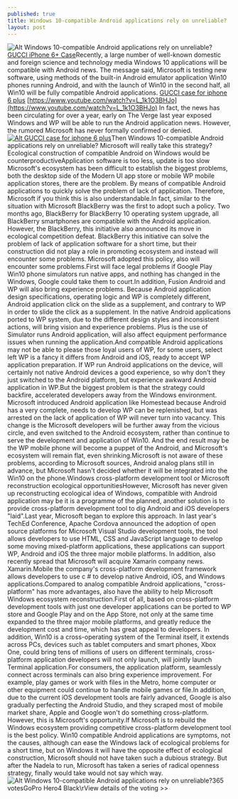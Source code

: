 ```yaml
---
published: true
title: Windows 10-compatible Android applications rely on unreliable?
layout: post
---
```

![Alt Windows 10-compatible Android applications rely on unreliable?](https://c2.staticflickr.com/2/1678/25574079576_ee5855e69f_z.jpg)  [GUCCI iPhone 6+ Case](http://www.theguardian.com/fashion/2016/feb/09/rings-men-jewellery-gender-fashion-gucci)Recently, a large number of well-known domestic and foreign science and technology media Windows 10 applications will be compatible with Android news. The message said, Microsoft is testing new software, using methods of the built-in Android emulator application Win10 phones running Android, and with the launch of Win10 in the second half, all Win10 will be fully compatible Android applications. [GUCCI case for iphone 6 plus](http://www.nixcase.com/gucci-iphone-6-plus-case-cover-with-golden-frame-black-p-10094.html) [https://www.youtube.com/watch?v=L_1k1O3BHJo](https://www.youtube.com/watch?v=L_1k1O3BHJo) In fact, the news has been circulating for over a year, early on The Verge last year exposed Windows and WP will be able to run the Android application news. However, the rumored Microsoft has never formally confirmed or denied.[![Alt GUCCI case for iphone 6 plus](http://www.nixcase.com/images/large/i6plus/gucci_i6case_i6p253_lrg.jpg)](http://www.nixcase.com/gucci-iphone-6-plus-case-cover-with-golden-frame-black-p-10094.html)Then Windows 10-compatible Android applications rely on unreliable? Microsoft will really take this strategy?Ecological construction of compatible Android on Windows would be counterproductiveApplication software is too less, update is too slow Microsoft\'s ecosystem has been difficult to establish the biggest problems, both the desktop side of the Modern UI app store or mobile WP mobile application stores, there are the problem. By means of compatible Android applications to quickly solve the problem of lack of application. Therefore, Microsoft if you think this is also understandable.In fact, similar to the situation with Microsoft BlackBerry was the first to adopt such a policy. Two months ago, BlackBerry for BlackBerry 10 operating system upgrade, all BlackBerry smartphones are compatible with the Android application. However, the BlackBerry, this initiative also announced its move in ecological competition defeat. BlackBerry this initiative can solve the problem of lack of application software for a short time, but their construction did not play a role in promoting ecosystem and instead will encounter some problems. Microsoft adopted this policy, also will encounter some problems.First will face legal problems if Google Play Win10 phone simulators run native apps, and nothing has changed in the Windows, Google could take them to court.In addition, Fusion Android and WP will also bring experience problems. Because Android application design specifications, operating logic and WP is completely different, Android application click on the slide as a supplement, and contrary to WP in order to slide the click as a supplement. In the native Android applications ported to WP system, due to the different design styles and inconsistent actions, will bring vision and experience problems. Plus is the use of Simulator runs Android application, will also affect equipment performance issues when running the application.And compatible Android applications may not be able to please those loyal users of WP, for some users, select left WP is a fancy it differs from Android and iOS, ready to accept WP application preparation. If WP run Android applications on the device, will certainly not native Android devices a good experience, so why don\'t they just switched to the Android platform, but experience awkward Android application in WP.But the biggest problem is that the strategy could backfire, accelerated developers away from the Windows environment. Microsoft introduced Android application like Homestead because Android has a very complete, needs to develop WP can be replenished, but was arrested on the lack of application of WP will never turn into vacancy. This change is the Microsoft developers will be further away from the vicious circle, and even switched to the Android ecosystem, rather than continue to serve the development and application of Win10. And the end result may be the WP mobile phone will become a puppet of the Android, and Microsoft\'s ecosystem will remain flat, even shrinking.Microsoft is not aware of these problems, according to Microsoft sources, Android analog plans still in advance, but Microsoft hasn\'t decided whether it will be integrated into the Win10 on the phone.Windows cross-platform development tool or Microsoft reconstruction ecological opportunitiesHowever, Microsoft has never given up reconstructing ecological idea of Windows, compatible with Android application may be it is a programme of the planned, another solution is to provide cross-platform development tool to dig Android and iOS developers \"laid\".Last year, Microsoft began to explore this approach. In last year\'s TechEd Conference, Apache Cordova announced the adoption of open source platforms for Microsoft Visual Studio development tools, the tool allows developers to use HTML, CSS and JavaScript language to develop some moving mixed-platform applications, these applications can support WP, Android and iOS the three major mobile platforms. In addition, also recently spread that Microsoft will acquire Xamarin company news. Xamarin.Mobile the company\'s cross-platform development framework allows developers to use c # to develop native Android, iOS, and Windows applications.Compared to analog compatible Android applications, \"cross-platform\" has more advantages, also have the ability to help Microsoft Windows ecosystem reconstruction.First of all, based on cross-platform development tools with just one developer applications can be ported to WP store and Google Play and on the App Store, not only at the same time expanded to the three major mobile platforms, and greatly reduce the development cost and time, which has great appeal to developers. In addition, Win10 is a cross-operating system of the Terminal itself, it extends across PCs, devices such as tablet computers and smart phones, Xbox One, could bring tens of millions of users on different terminals, cross-platform application developers will not only launch, will jointly launch Terminal application.For consumers, the application platform, seamlessly connect across terminals can also bring experience improvement. For example, play games or work with files in the Metro, home computer or other equipment could continue to handle mobile games or file.In addition, due to the current iOS development tools are fairly advanced, Google is also gradually perfecting the Android Studio, and they scraped most of mobile market share, Apple and Google won\'t do something cross-platform. However, this is Microsoft\'s opportunity.If Microsoft is to rebuild the Windows ecosystem providing competitive cross-platform development tool is the best policy. Win10 compatible Android applications are symptoms, not the causes, although can ease the Windows lack of ecological problems for a short time, but on Windows it will have the opposite effect of ecological construction, Microsoft should not have taken such a dubious strategy. But after the Nadela to run, Microsoft has taken a series of radical openness strategy, finally would take would not say which way.![Alt Windows 10-compatible Android applications rely on unreliable?](https://c2.staticflickr.com/2/1663/25574088536_491b257522.jpg)365 votesGoPro Hero4 Black\rView details of the voting >>